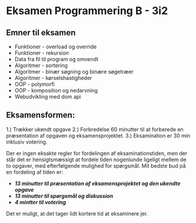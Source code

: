 # Eksamen Programmering B - 3i2

## Emner til eksamen
- Funktioner - overload og override
- Funktioner - rekursion
- Data fra fil til program og omvendt
- Algoritmer - sortering
- Algoritmer - binær søgning og binære søgetræer
- Algoritmer - kørselshastigheder
- OOP - polymorfi
- OOP - komposition og nedarvning
- Webudvikling med dom api

## Eksamensformen:
1.) Trækker ukendt opgave
2.) Forbredelse 60 minutter til at forberede en præsentation af opgaven og eksamensprojektet.
3.) Eksamination er 30 min inklusiv votering. 

Der er ingen eksakte regler for fordelingen af eksaminationstiden, men der står det er hensigtsmæssigt at fordele tiden nogenlunde ligeligt mellem de to opgaver, med efterfølgende mulighed for spørgsmål.
Mit bedste bud på en fordeling af tiden er:
- ***13 minutter til præsentation af eksamensprojektet og den ukendte opgave***
- ***13 minutter til spørgsmål og diskussion***
- ***4 mintter til votering***

Det er muligt, at det tager lidt kortere tid at eksaminere jer.